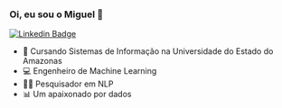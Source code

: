 ### Oi, eu sou o Miguel 🤪

[![Linkedin Badge](https://img.shields.io/badge/-LinkedIn-0e76a8?style=flat-square&logo=Linkedin&logoColor=white)](https://linkedin.com/in/migvanderlei)
<!-- [![Instagram Badge](https://img.shields.io/badge/-Instagram-e4405f?style=flat-square&logo=Instagram&logoColor=white)](https://instagram.com/migvanderlei/) -->


- 📖 Cursando Sistemas de Informação na Universidade do Estado do Amazonas
- 💻 Engenheiro de Machine Learning
- 👨‍💻 Pesquisador em NLP
- 📊 Um apaixonado por dados 
<!--
**migvanderlei/migvanderlei** is a ✨ _special_ ✨ repository because its `README.md` (this file) appears on your GitHub profile.
-->
